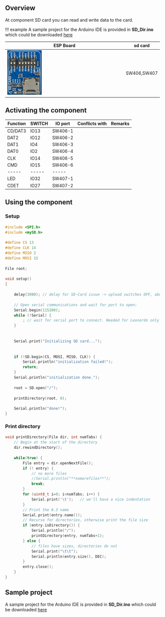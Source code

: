 ## Overview

At component SD card you can read and write data to the card.

!!! example
    A sample project for the Arduino IDE is provided in **SD_Dir.ino** which could be downloaded [here](../../source/esp32/SD_Dir/SD_Dir.ino)

ESP Board | sd card
--- | ---
<img src="/images/esp32/block_sd_card.png"  width="30%"> | SW406,SW407

## Activating the component

Function|SWITCH|IO port|Conflicts with|Remarks|
|------------------|----------|----------|----------|----------|
|CD/DAT3|IO13|SW406-1|
|DAT2|IO12|SW406-2|
|DAT1|IO4|SW406-3|
|DAT0|IO2|SW406-4|
|CLK|IO14|SW406-5|
|CMD|IO15|SW406-6|
|-----|-----|-----|
|LED|IO32|SW407-1|
|CDET|IO27|SW407-2|

## Using the component
### Setup

```c
#include <SPI.h>
#include <mySD.h>

#define CS 13
#define CLK 14
#define MISO 2
#define MOSI 15

File root;

void setup()
{

    delay(3000); // delay for SD-Card issue -> upload switches OFF, aber booting switch to ON. Litle bit tricky :-)

    // Open serial communications and wait for port to open:
    Serial.begin(115200);
    while (!Serial) {
        ; // wait for serial port to connect. Needed for Leonardo only
    }


    Serial.print("Initializing SD card...");


    if (!SD.begin(CS, MOSI, MISO, CLK)) {
        Serial.println("initialization failed!");
        return;
    }
    Serial.println("initialization done.");

    root = SD.open("/");

    printDirectory(root, 0);

    Serial.println("done!");
}

```

### Print directory
```c
void printDirectory(File dir, int numTabs) {
    // Begin at the start of the directory
    dir.rewindDirectory();

    while(true) {
        File entry = dir.openNextFile();
        if (! entry) {
            // no more files
            //Serial.println("**nomorefiles**");
            break;
        }
        for (uint8_t i=0; i<numTabs; i++) {
            Serial.print('\t');   // we'll have a nice indentation
        }
        // Print the 8.3 name
        Serial.print(entry.name());
        // Recurse for directories, otherwise print the file size
        if (entry.isDirectory()) {
            Serial.println("/");
            printDirectory(entry, numTabs+1);
        } else {
            // files have sizes, directories do not
            Serial.print("\t\t");
            Serial.println(entry.size(), DEC);
        }
        entry.close();
    }
}
```

## Sample project
A sample project for the Arduino IDE is provided in **SD_Dir.ino** which could be downloaded [here](../../source/esp32/SD_Dir/SD_Dir.ino)
